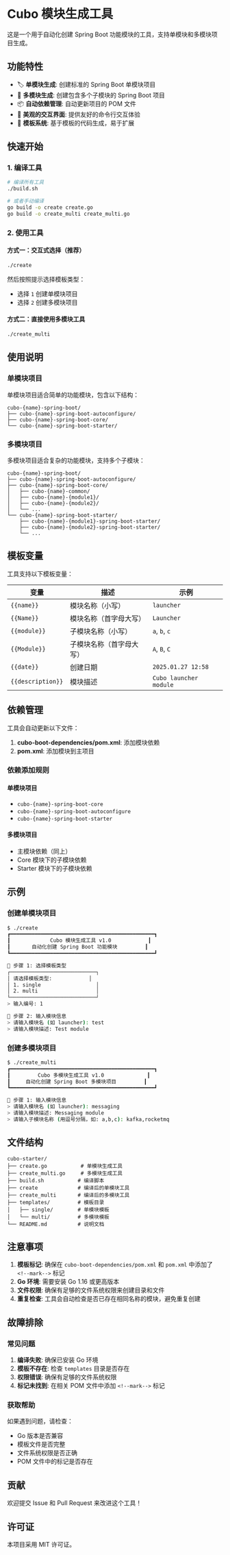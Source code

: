 # Cubo 模块生成工具

这是一个用于自动化创建 Spring Boot 功能模块的工具，支持单模块和多模块项目生成。

## 功能特性

- 🏷️ **单模块生成**: 创建标准的 Spring Boot 单模块项目
- 🔧 **多模块生成**: 创建包含多个子模块的 Spring Boot 项目
- 📦 **自动依赖管理**: 自动更新项目的 POM 文件
- 🎨 **美观的交互界面**: 提供友好的命令行交互体验
- 🔄 **模板系统**: 基于模板的代码生成，易于扩展

## 快速开始

### 1. 编译工具

```bash
# 编译所有工具
./build.sh

# 或者手动编译
go build -o create create.go
go build -o create_multi create_multi.go
```

### 2. 使用工具

#### 方式一：交互式选择（推荐）

```bash
./create
```

然后按照提示选择模板类型：

- 选择 `1` 创建单模块项目
- 选择 `2` 创建多模块项目

#### 方式二：直接使用多模块工具

```bash
./create_multi
```

## 使用说明

### 单模块项目

单模块项目适合简单的功能模块，包含以下结构：

```
cubo-{name}-spring-boot/
├── cubo-{name}-spring-boot-autoconfigure/
├── cubo-{name}-spring-boot-core/
└── cubo-{name}-spring-boot-starter/
```

### 多模块项目

多模块项目适合复杂的功能模块，支持多个子模块：

```
cubo-{name}-spring-boot/
├── cubo-{name}-spring-boot-autoconfigure/
├── cubo-{name}-spring-boot-core/
│   ├── cubo-{name}-common/
│   ├── cubo-{name}-{module1}/
│   ├── cubo-{name}-{module2}/
│   └── ...
└── cubo-{name}-spring-boot-starter/
    ├── cubo-{name}-{module1}-spring-boot-starter/
    ├── cubo-{name}-{module2}-spring-boot-starter/
    └── ...
```

## 模板变量

工具支持以下模板变量：

| 变量                | 描述           | 示例                     |
|-------------------|--------------|------------------------|
| `{{name}}`        | 模块名称（小写）     | `launcher`             |
| `{{Name}}`        | 模块名称（首字母大写）  | `Launcher`             |
| `{{module}}`      | 子模块名称（小写）    | `a`, `b`, `c`          |
| `{{Module}}`      | 子模块名称（首字母大写） | `A`, `B`, `C`          |
| `{{date}}`        | 创建日期         | `2025.01.27 12:58`     |
| `{{description}}` | 模块描述         | `Cubo launcher module` |

## 依赖管理

工具会自动更新以下文件：

1. **cubo-boot-dependencies/pom.xml**: 添加模块依赖
2. **pom.xml**: 添加模块到主项目

### 依赖添加规则

#### 单模块项目

- `cubo-{name}-spring-boot-core`
- `cubo-{name}-spring-boot-autoconfigure`
- `cubo-{name}-spring-boot-starter`

#### 多模块项目

- 主模块依赖（同上）
- Core 模块下的子模块依赖
- Starter 模块下的子模块依赖

## 示例

### 创建单模块项目

```bash
$ ./create
┏━━━━━━━━━━━━━━━━━━━━━━━━━━━━━━━━━━━━━━━━━━━━━━━┓
┃             Cubo 模块生成工具 v1.0            ┃
┃       自动化创建 Spring Boot 功能模块         ┃
┗━━━━━━━━━━━━━━━━━━━━━━━━━━━━━━━━━━━━━━━━━━━━━━━┛

🎉 步骤 1: 选择模板类型
┌────────────────────────────┐
│ 请选择模板类型:            │
│ 1. single                  │
│ 2. multi                   │
└────────────────────────────┘
> 输入编号: 1

🎉 步骤 2: 输入模块信息
> 请输入模块名 (如 launcher): test
> 请输入模块描述: Test module
```

### 创建多模块项目

```bash
$ ./create_multi
┏━━━━━━━━━━━━━━━━━━━━━━━━━━━━━━━━━━━━━━━━━━━━━━━┓
┃         Cubo 多模块生成工具 v1.0              ┃
┃     自动化创建 Spring Boot 多模块项目         ┃
┗━━━━━━━━━━━━━━━━━━━━━━━━━━━━━━━━━━━━━━━━━━━━━━━┛

🎉 步骤 1: 输入模块信息
> 请输入模块名 (如 launcher): messaging
> 请输入模块描述: Messaging module
> 请输入子模块名称 (用逗号分隔，如: a,b,c): kafka,rocketmq
```

## 文件结构

```
cubo-starter/
├── create.go           # 单模块生成工具
├── create_multi.go     # 多模块生成工具
├── build.sh           # 编译脚本
├── create             # 编译后的单模块工具
├── create_multi       # 编译后的多模块工具
├── templates/         # 模板目录
│   ├── single/        # 单模块模板
│   └── multi/         # 多模块模板
└── README.md          # 说明文档
```

## 注意事项

1. **模板标记**: 确保在 `cubo-boot-dependencies/pom.xml` 和 `pom.xml` 中添加了 `<!--mark-->` 标记
2. **Go 环境**: 需要安装 Go 1.16 或更高版本
3. **文件权限**: 确保有足够的文件系统权限来创建目录和文件
4. **重复检查**: 工具会自动检查是否已存在相同名称的模块，避免重复创建

## 故障排除

### 常见问题

1. **编译失败**: 确保已安装 Go 环境
2. **模板不存在**: 检查 `templates` 目录是否存在
3. **权限错误**: 确保有足够的文件系统权限
4. **标记未找到**: 在相关 POM 文件中添加 `<!--mark-->` 标记

### 获取帮助

如果遇到问题，请检查：

- Go 版本是否兼容
- 模板文件是否完整
- 文件系统权限是否正确
- POM 文件中的标记是否存在

## 贡献

欢迎提交 Issue 和 Pull Request 来改进这个工具！

## 许可证

本项目采用 MIT 许可证。
